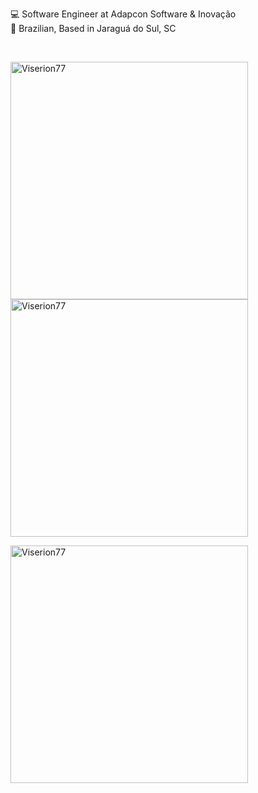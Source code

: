 :computer: Software Engineer at Adapcon Software & Inovação
<br>
:house_with_garden: Brazilian, Based in Jaraguá do Sul, SC

<br>

<p float="left">
  <img align="center" src="https://github-readme-stats.vercel.app/api?username=Viserion77&theme=onedark&show_icons=true&locale=en" width="380" alt="Viserion77" />
  <img align="center" src="https://github-readme-streak-stats.herokuapp.com/?user=Viserion77&theme=onedark" width="380" alt="Viserion77" />
</p>
<img align="center" src="https://github-readme-stats.vercel.app/api/top-langs/?username=Viserion77&layout=compact&theme=onedark" width="380" alt="Viserion77" />
